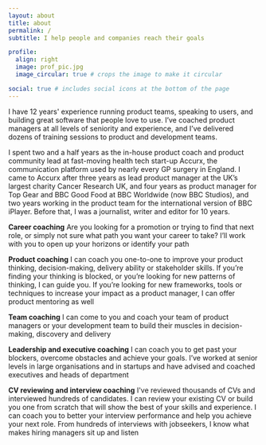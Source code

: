 ```yaml
---
layout: about
title: about
permalink: /
subtitle: I help people and companies reach their goals

profile:
  align: right
  image: prof_pic.jpg
  image_circular: true # crops the image to make it circular

social: true # includes social icons at the bottom of the page
---
```


I have 12 years' experience running product teams, speaking to users, and building great software that people love to use. I’ve coached product managers at all levels of seniority and experience, and I’ve delivered dozens of training sessions to product and development teams.

I spent two and a half years as the in-house product coach and product community lead at fast-moving health tech start-up Accurx, the communication platform used by nearly every GP surgery in England. I came to Accurx after three years as lead product manager at the UK’s largest charity Cancer Research UK, and four years as product manager for Top Gear and BBC Good Food at BBC Worldwide (now BBC Studios), and two years working in the product team for the international version of BBC iPlayer. Before that, I was a journalist, writer and editor for 10 years.

**Career coaching**
Are you looking for a promotion or trying to find that next role, or simply not sure what path you want your career to take? I’ll work with you to open up your horizons or identify your path

**Product coaching**
I can coach you one-to-one to improve your product thinking, decision-making, delivery ability or stakeholder skills. If you’re finding your thinking is blocked, or you’re looking for new patterns of thinking, I can guide you. If you’re looking for new frameworks, tools or techniques to increase your impact as a product manager, I can offer product mentoring as well

**Team coaching**
I can come to you and coach your team of product managers or your development team to build their muscles in decision-making, discovery and delivery

**Leadership and executive coaching**
I can coach you to get past your blockers, overcome obstacles and achieve your goals. I’ve worked at senior levels in large organisations and in startups and have advised and coached executives and heads of department

**CV reviewing and interview coaching**
I've reviewed thousands of CVs and interviewed hundreds of candidates. I can review your existing CV or build you one from scratch that will show the best of your skills and experience. I can coach you to better your interview performance and help you achieve your next role. From hundreds of interviews with jobseekers, I know what makes hiring managers sit up and listen
